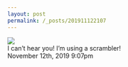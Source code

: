 ```yaml
---
layout: post
permalink: /_posts/201911122107
---
```


<img src="/images/blog/189030324169.jpg"/>
<div class="caption">I can’t hear you! I’m using a scrambler!<br/>

 </div>

<div id="footer">
<span id="timestamp"> November 12th, 2019 9:07pm </span>
</div>
